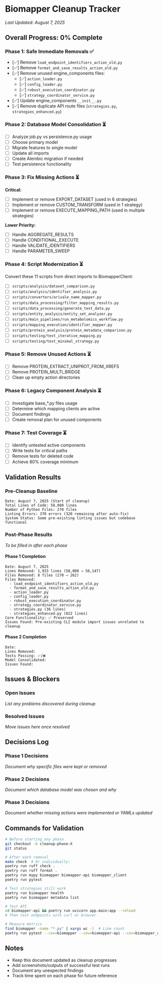 # Biomapper Cleanup Tracker
*Last Updated: August 7, 2025*

## Overall Progress: 0% Complete

### Phase 1: Safe Immediate Removals ✅
- [✅] Remove `load_endpoint_identifiers_action_old.py`
- [✅] Remove `format_and_save_results_action_old.py`
- [✅] Remove unused engine_components files:
  - [✅] `action_loader.py`
  - [✅] `config_loader.py`
  - [✅] `robust_execution_coordinator.py`
  - [✅] `strategy_coordinator_service.py`
- [✅] Update engine_components `__init__.py`
- [✅] Remove duplicate API route files (`strategies.py`, `strategies_enhanced.py`)

### Phase 2: Database Model Consolidation ⏳
- [ ] Analyze job.py vs persistence.py usage
- [ ] Choose primary model
- [ ] Migrate features to single model
- [ ] Update all imports
- [ ] Create Alembic migration if needed
- [ ] Test persistence functionality

### Phase 3: Fix Missing Actions ⏳
**Critical:**
- [ ] Implement or remove EXPORT_DATASET (used in 6 strategies)
- [ ] Implement or remove CUSTOM_TRANSFORM (used in 1 strategy)
- [ ] Implement or remove EXECUTE_MAPPING_PATH (used in multiple strategies)

**Lower Priority:**
- [ ] Handle AGGREGATE_RESULTS
- [ ] Handle CONDITIONAL_EXECUTE
- [ ] Handle VALIDATE_IDENTIFIERS
- [ ] Handle PARAMETER_SWEEP

### Phase 4: Script Modernization ⏳
Convert these 11 scripts from direct imports to BiomapperClient:
- [ ] `scripts/analysis/dataset_comparison.py`
- [ ] `scripts/analysis/identifier_analysis.py`
- [ ] `scripts/converters/arivale_name_mapper.py`
- [ ] `scripts/data_processing/filter_mapping_results.py`
- [ ] `scripts/data_processing/generate_test_data.py`
- [ ] `scripts/entity_analysis/entity_set_analyzer.py`
- [ ] `scripts/main_pipelines/run_metabolomics_workflow.py`
- [ ] `scripts/mapping_execution/identifier_mapper.py`
- [ ] `scripts/protein_analysis/protein_metadata_comparison.py`
- [ ] `scripts/testing/test_iterative_mapping.py`
- [ ] `scripts/testing/test_minimal_strategy.py`

### Phase 5: Remove Unused Actions ⏳
- [ ] Remove PROTEIN_EXTRACT_UNIPROT_FROM_XREFS
- [ ] Remove PROTEIN_MULTI_BRIDGE
- [ ] Clean up empty action directories

### Phase 6: Legacy Component Analysis ⏳
- [ ] Investigate base_*.py files usage
- [ ] Determine which mapping clients are active
- [ ] Document findings
- [ ] Create removal plan for unused components

### Phase 7: Test Coverage ⏳
- [ ] Identify untested active components
- [ ] Write tests for critical paths
- [ ] Remove tests for deleted code
- [ ] Achieve 80% coverage minimum

## Validation Results

### Pre-Cleanup Baseline
```
Date: August 7, 2025 (Start of cleanup)
Total Lines of Code: 58,080 lines
Number of Python Files: 270 files
Linting Errors: 370 errors (320 remaining after auto-fix)
System Status: Some pre-existing linting issues but codebase functional
```

### Post-Phase Results
*To be filled in after each phase*

#### Phase 1 Completion
```
Date: August 7, 2025
Lines Removed: 1,933 lines (58,080 → 56,147)
Files Removed: 8 files (270 → 262)
Files Removed:
  - load_endpoint_identifiers_action_old.py
  - format_and_save_results_action_old.py
  - action_loader.py
  - config_loader.py
  - robust_execution_coordinator.py
  - strategy_coordinator_service.py
  - strategies.py (36 lines)
  - strategies_enhanced.py (822 lines)
Core Functionality: ✅ Preserved
Issues Found: Pre-existing CLI module import issues unrelated to cleanup
```

#### Phase 2 Completion
```
Date: 
Lines Removed: 
Tests Passing: ✅/❌
Model Consolidated: 
Issues Found: 
```

## Issues & Blockers

### Open Issues
*List any problems discovered during cleanup*

### Resolved Issues
*Move issues here once resolved*

## Decisions Log

### Phase 1 Decisions
*Document why specific files were kept or removed*

### Phase 2 Decisions
*Document which database model was chosen and why*

### Phase 3 Decisions
*Document whether missing actions were implemented or YAMLs updated*

## Commands for Validation

```bash
# Before starting any phase
git checkout -b cleanup-phase-X
git status

# After each removal
make check  # Or individually:
poetry run ruff check .
poetry run ruff format .
poetry run mypy biomapper biomapper-api biomapper_client
poetry run pytest

# Test strategies still work
poetry run biomapper health
poetry run biomapper metadata list

# Test API
cd biomapper-api && poetry run uvicorn app.main:app --reload
# Then test endpoints with curl or browser

# Measure metrics
find biomapper -name "*.py" | xargs wc -l  # Line count
poetry run pytest --cov=biomapper --cov=biomapper-api --cov=biomapper_client  # Coverage
```

## Notes
- Keep this document updated as cleanup progresses
- Add screenshots/outputs of successful test runs
- Document any unexpected findings
- Track time spent on each phase for future reference